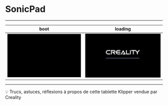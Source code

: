 # SonicPad

---

| boot | loading |
|:-------------------------:|:-------------------------:|
| ![Boot](./Images/boot.gif) | ![Chargement…](./Images/loading.gif) |

---

:bulb: Trucs, astuces, réflexions à propos de cette tablette Klipper vendue par Creality
